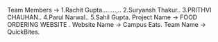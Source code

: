 Team Members -> 1.Rachit Gupta........,..
                2.Suryansh Thakur..
                3.PRITHVI CHAUHAN..
                4.Parul Narwal..
                5.Sahil Gupta.
Project Name -> FOOD ORDERING WEBSITE .
Website Name -> Campus Eats.
Team Name -> QuickBites.
